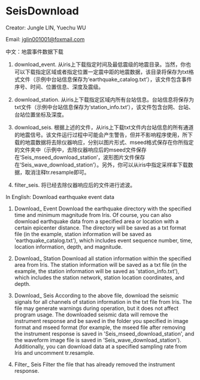 # SeisDownload
Creator: Jungle LIN, Yuechu WU

Email: jglin001001@foxmail.com

中文：地震事件数据下载
1. download_event.  从iris上下载指定时间及最低震级的地震目录。当然，你也可以下载指定区域或者指定位置一定震中距的地震数据，该目录将保存为txt格式文件（示例中台站信息保存为‘earthquake_catalog.txt’），该文件包含事件序号、时间、位置信息、深度及震级。
   
2. download_station.  从iris上下载指定区域内所有台站信息。台站信息将保存为txt文件（示例中台站信息保存为‘station_info.txt’），该文件包含台网、台站、台站位置坐标及深度。
   
3. download_seis.  根据上述的文件，从iris上下载txt文件内台站信息的所有通道的地震信号。该文件运行过程中可能会产生警告，但并不影响程序使用，所下载的地震数据将去除仪器响应，分别以图片形式、mseed格式保存在你所指定的文件夹中（示例中，去除仪器响应后的mseed文件保存在‘Seis_mseed_download_station’，波形图片文件保存在‘Seis_wave_download_station’）。另外，你可以从iris中指定采样率下载数据，取消注释tr.resample即可。
   
4. filter_seis.  将已经去除仪器响应后的文件进行滤波。

In English: Download earthquake event data
1. Download_ Event Download the earthquake directory with the specified time and minimum magnitude from Iris. Of course, you can also download earthquake data from a specified area or location with a certain epicenter distance. The directory will be saved as a txt format file (in the example, station information will be saved as 'earthquake_catalog.txt'), which includes event sequence number, time, location information, depth, and magnitude.
   
2. Download_ Station Download all station information within the specified area from Iris. The station information will be saved as a txt file (in the example, the station information will be saved as 'station_info.txt'), which includes the station network, station location coordinates, and depth.

3. Download_ Seis According to the above file, download the seismic signals for all channels of station information in the txt file from Iris. The file may generate warnings during operation, but it does not affect program usage. The downloaded seismic data will remove the instrument response and be saved in the folder you specified in image format and mseed format (for example, the mseed file after removing the instrument response is saved in 'Seis_mseed_download_station', and the waveform image file is saved in 'Seis_wave_download_station'). Additionally, you can download data at a specified sampling rate from Iris and uncomment tr.resample.
   
4. Filter_ Seis Filter the file that has already removed the instrument response.
